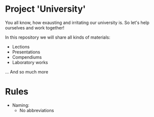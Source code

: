 # Project 'University'

You all know, how exausting and irritating our university is. So let's help ourselves and work together!

In this repository we will share all kinds of materials:
- Lections
- Presentations
- Compendiums
- Laboratory works

... And so much more

# Rules

- Naming: 
  - No abbreviations

